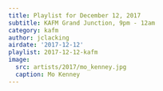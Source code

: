 ```yaml
---
title: Playlist for December 12, 2017
subtitle: KAFM Grand Junction, 9pm - 12am
category: kafm
author: jclacking
airdate: '2017-12-12'
playlist: 2017-12-12-kafm
image:
  src: artists/2017/mo_kenney.jpg
  caption: Mo Kenney
---
```


